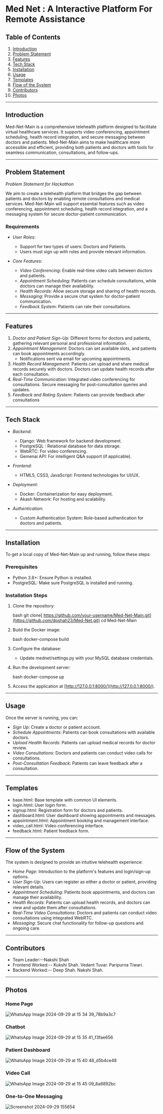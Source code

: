 # Med Net : A Interactive Platform For Remote Assistance


## Table of Contents
1. [Introduction](#introduction)
2. [Problem Statement](#problem-statement)
3. [Features](#features)
4. [Tech Stack](#tech-stack)
5. [Installation](#installation)
6. [Usage](#usage)
7. [Templates](#templates)
8. [Flow of the System](#flow-of-the-system)
9. [Contributors](#contributors)
10. [Photos](#photos)

---

## Introduction
Med-Net-Main is a comprehensive telehealth platform designed to facilitate virtual healthcare services. It supports video conferencing, appointment scheduling, health record integration, and secure messaging between doctors and patients. Med-Net-Main aims to make healthcare more accessible and efficient, providing both patients and doctors with tools for seamless communication, consultations, and follow-ups.

---

## Problem Statement
*Problem Statement for Hackathon*

We aim to create a telehealth platform that bridges the gap between patients and doctors by enabling remote consultations and medical services. Med-Net-Main will support essential features such as video conferencing, appointment scheduling, health record integration, and a messaging system for secure doctor-patient communication.

### Requirements
- *User Roles*:
  - Support for two types of users: Doctors and Patients.
  - Users must sign up with roles and provide relevant information.

- *Core Features*:
  - *Video Conferencing*: Enable real-time video calls between doctors and patients.
  - *Appointment Scheduling*: Patients can schedule consultations, while doctors can manage their availability.
  - *Health Records*: Allow secure storage and sharing of health records.
  - *Messaging*: Provide a secure chat system for doctor-patient communication.
  - *Feedback System*: Patients can rate their consultations.

---

## Features
1. *Doctor and Patient Sign-Up*: Different forms for doctors and patients, gathering relevant personal and professional information.
2. *Appointment Management*: Doctors can set available slots, and patients can book appointments accordingly.
   - Notifications sent via email for upcoming appointments.
3. *Health Record Management*: Patients can upload and share medical records securely with doctors. Doctors can update health records after each consultation.
4. *Real-Time Communication*: Integrated video conferencing for consultations. Secure messaging for post-consultation queries and updates.
5. *Feedback and Rating System*: Patients can provide feedback after consultations

---

## Tech Stack

- *Backend*: 
  - Django: Web framework for backend development.
  - PostgreSQL : Relational database for data storage.
  - WebRTC: For video conferencing.
  - Gemenai API: For intelligent Q&A support (if applicable).

- *Frontend*: 
  - HTML5, CSS3, JavaScript: Frontend technologies for UI/UX.

- *Deployment*:
  - Docker: Containerization for easy deployment.
  - Akash Network: For hosting and scalability.

- *Authentication*:
  - Custom Authentication System: Role-based authentication for doctors and patients.

---

## Installation

To get a local copy of Med-Net-Main up and running, follow these steps:

### Prerequisites
- Python 3.8+: Ensure Python is installed.
- PostgreSQL: Make sure PostgreSQL is installed and running.

### Installation Steps
1. Clone the repository:

    bash
    git clone[ https://github.com/your-username/Med-Net-Main.git](https://github.com/dpshah23/Med-Net.git)
    cd Med-Net-Main
    

2. Build the Docker image:

    bash
    docker-compose build
    

3. Configure the database:
   - Update mednet/settings.py with your MySQL database credentials.

4. Run the development server:

    bash
    docker-compose up
    

5. Access the application at [http://127.0.0.1:8000/](http://127.0.0.1:8000/).

---

## Usage

Once the server is running, you can:

- *Sign Up*: Create a doctor or patient account.
- *Schedule Appointments*: Patients can book consultations with available doctors.
- *Upload Health Records*: Patients can upload medical records for doctor review.
- *Video Consultations*: Doctors and patients can conduct video calls for consultations.
- *Post-Consultation Feedback*: Patients can leave feedback after a consultation.

---

## Templates

- base.html: Base template with common UI elements.
- login.html: User login form.
- signup.html: Registration form for doctors and patients.
- dashboard.html: User dashboard showing appointments and messages.
- appointment.html: Appointment booking and management interface.
- video_call.html: Video conferencing interface.
- feedback.html: Patient feedback form.

---

## Flow of the System

The system is designed to provide an intuitive telehealth experience:

- *Home Page*: Introduction to the platform's features and login/sign-up options.
- *User Sign-Up*: Users can register as either a doctor or patient, providing relevant details.
- *Appointment Scheduling*: Patients book appointments, and doctors can manage their availability.
- *Health Records*: Patients can upload health records, and doctors can view and update them after consultations.
- *Real-Time Video Consultations*: Doctors and patients can conduct video consultations using integrated WebRTC.
- *Messaging*: Secure chat functionality for follow-up questions and ongoing care.

---

## Contributors

- Team Leader:--Nakshi Shah
- Frontend Worked:--
  Kukshi Shah.
  Vedant Tuvar.
  Paripurna Tiwari.
- Backend Worked:--
  Deep Shah.
  Nakshi Shah.

---

## Photos

### Home Page
  ![WhatsApp Image 2024-09-29 at 15 34 39_78b9a3c7](https://github.com/user-attachments/assets/893b2166-3356-421e-b713-716eb252d591)

### Chatbot
  ![WhatsApp Image 2024-09-29 at 15 35 41_f3fae656](https://github.com/user-attachments/assets/b1676d2e-bcc9-42d7-a73b-463261293e1b)

### Patient Dashboard
  ![WhatsApp Image 2024-09-29 at 15 40 48_d5b4ce48](https://github.com/user-attachments/assets/ef9e6cda-7acd-4e13-ad41-2b11ffaf63e9)

### Video Call
  ![WhatsApp Image 2024-09-29 at 15 45 09_8a6892bc](https://github.com/user-attachments/assets/77c0f367-0f9c-46e9-991d-963b46a309d1)

### One-to-One Messaging
  ![Screenshot 2024-09-29 155654](https://github.com/user-attachments/assets/ff8f78f5-45cd-4e89-874c-e6e2d44ade87)



  
